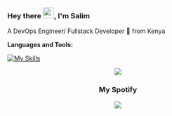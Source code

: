 ### Hey there <img src="https://media.giphy.com/media/hvRJCLFzcasrR4ia7z/giphy.gif" width="25px">, I'm Salim

A DevOps Engineer/ Fullstack Developer 🚀 from Kenya

**Languages and Tools:**


[![My Skills](https://skillicons.dev/icons?i=aws,azure,docker,terraform,jenkins,kubernetes,mysql,react,nextjs,django,ruby,postgres,tailwind,javascript&perline=7)](https://skillicons.dev)

<div align=center >
<img src="https://readme-typing-svg.herokuapp.com?font=Pacifico&size=25&color=FFFFFF&center=true&lines=Hey+👋%2C+I'm+Salim+Mwatsefu.;DevOps+Engineer+/+Back+End+Dev;."
/>
  
### My Spotify
<p>
  <a href="https://spotify-github-profile.kittinanx.com/api/view?uid=tkodyqapd40c3d0tfoadra67i&redirect=true">
    <img src="https://spotify-github-profile.kittinanx.com/api/view?uid=tkodyqapd40c3d0tfoadra67i&cover_image=true&theme=novatorem&bar_color=53b14f&bar_color_cover=false"/>
  </a>
  </p>
  </div>
